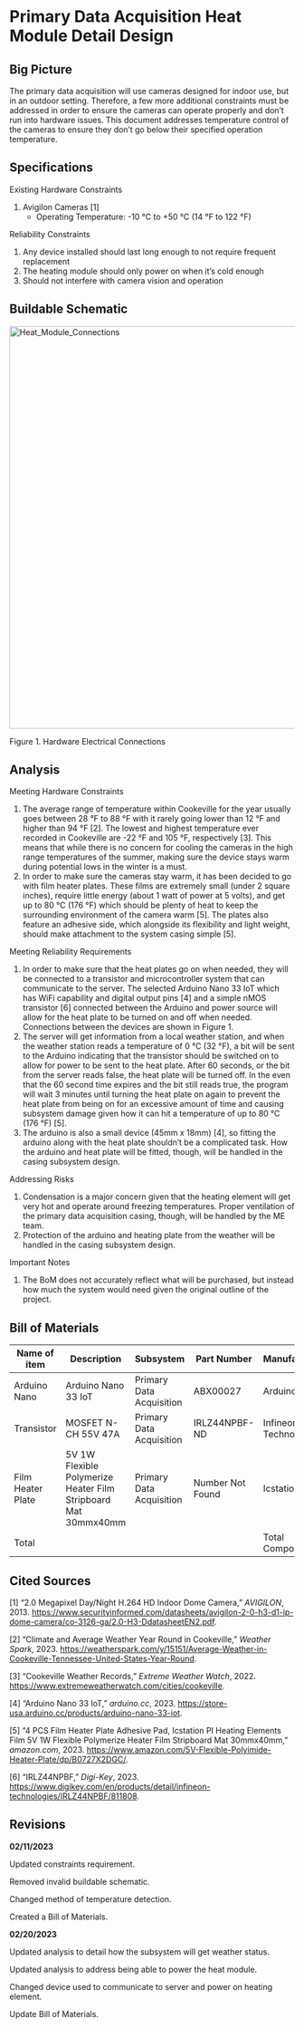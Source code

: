# Primary Data Acquisition Heat Module Detail Design

## Big Picture

The primary data acquisition will use cameras designed for indoor use, but in an outdoor setting. Therefore, a few more additional constraints must be addressed in order to ensure the cameras can operate properly and don’t run into hardware issues. This document addresses temperature control of the cameras to ensure they don’t go below their specified operation temperature.

## Specifications

Existing Hardware Constraints

1. Avigilon Cameras [1]
    * Operating Temperature: -10 °C to +50 °C (14 °F to 122 °F)

Reliability Constraints

1. Any device installed should last long enough to not require frequent replacement
2. The heating module should only power on when it’s cold enough
3. Should not interfere with camera vision and operation

## Buildable Schematic

<img width="711" alt="Heat_Module_Connections" src="https://user-images.githubusercontent.com/80428236/220764233-ebf7f7dd-a200-4a18-8d08-23d50f3e80be.png">

Figure 1. Hardware Electrical Connections

## Analysis

Meeting Hardware Constraints

1. The average range of temperature within Cookeville for the year usually goes between 28 °F to 88 °F with it rarely going lower than 12 °F and higher than 94 °F [2]. The lowest and highest temperature ever recorded in Cookeville are -22 °F and 105 °F, respectively [3]. This means that while there is no concern for cooling the cameras in the high range temperatures of the summer, making sure the device stays warm during potential lows in the winter is a must.
2. In order to make sure the cameras stay warm, it has been decided to go with film heater plates. These films are extremely small (under 2 square inches), require little energy (about 1 watt of power at 5 volts), and get up to 80 °C (176 °F) which should be plenty of heat to keep the surrounding environment of the camera warm [5]. The plates also feature an adhesive side, which alongside its flexibility and light weight, should make attachment to the system casing simple [5].

Meeting Reliability Requirements

1. In order to make sure that the heat plates go on when needed, they will be connected to a transistor and microcontroller system that can communicate to the server. The selected Arduino Nano 33 IoT which has WiFi capability and digital output pins [4] and a simple nMOS transistor [6] connected between the Arduino and power source will allow for the heat plate to be turned on and off when needed. Connections between the devices are shown in Figure 1.
2. The server will get information from a local weather station, and when the weather station reads a temperature of 0 °C (32 °F), a bit will be sent to the Arduino indicating that the transistor should be switched on to allow for power to be sent to the heat plate. After 60 seconds, or the bit from the server reads false, the heat plate will be turned off. In the even that the 60 second time expires and the bit still reads true, the program will wait 3 minutes until turning the heat plate on again to prevent the heat plate from being on for an excessive amount of time and causing subsystem damage given how it can hit a temperature of up to 80 °C (176 °F) [5].
3. The arduino is also a small device (45mm x 18mm) [4], so fitting the arduino along with the heat plate shouldn’t be a complicated task. How the arduino and heat plate will be fitted, though, will be handled in the casing subsystem design.

Addressing Risks

1. Condensation is a major concern given that the heating element will get very hot and operate around freezing temperatures. Proper ventilation of the primary data acquisition casing, though, will be handled by the ME team.
2. Protection of the arduino and heating plate from the weather will be handled in the casing subsystem design.

Important Notes

1. The BoM does not accurately reflect what will be purchased, but instead how much the system would need given the original outline of the project.

## Bill of Materials

| Name of item | Description | Subsystem | Part Number | Manufacturer | Quantity | Price | Total |
|--------------|-------------|-----------|-------------|--------------|----------|-------|-------|
|Arduino Nano| Arduino Nano 33 IoT | Primary Data Acquisition | ABX00027 | Arduino | 7 | $24.00 | $168.00 |
|Transistor| MOSFET N-CH 55V 47A | Primary Data Acquisition | IRLZ44NPBF-ND | Infineon Technologies | 7 | $1.52 | $10.64 |
|Film Heater Plate| 5V 1W Flexible Polymerize Heater Film Stripboard Mat 30mmx40mm | Primary Data Acquisition | Number Not Found | Icstation | 2 | $15.99 | $31.98 |
| Total | | | | Total Components | 16 | Total Cost | $210.62 |

## Cited Sources

[1] “2.0 Megapixel Day/Night H.264 HD Indoor Dome Camera,” _AVIGILON_, 2013.  https://www.securityinformed.com/datasheets/avigilon-2-0-h3-d1-ip-dome-camera/co-3126-ga/2.0-H3-DdatasheetEN2.pdf.

[2] “Climate and Average Weather Year Round in Cookeville,” _Weather Spark_, 2023. https://weatherspark.com/y/15151/Average-Weather-in-Cookeville-Tennessee-United-States-Year-Round.

[3] “Cookeville Weather Records,” _Extreme Weather Watch_, 2022. https://www.extremeweatherwatch.com/cities/cookeville.

[4] “Arduino Nano 33 IoT,” _arduino.cc_, 2023. https://store-usa.arduino.cc/products/arduino-nano-33-iot.

[5] “4 PCS Film Heater Plate Adhesive Pad, Icstation PI Heating Elements Film 5V 1W Flexible Polymerize Heater Film Stripboard Mat 30mmx40mm,” _amazon.com_, 2023. https://www.amazon.com/5V-Flexible-Polyimide-Heater-Plate/dp/B0727X2DGC/.

[6] “IRLZ44NPBF,” _Digi-Key_, 2023. https://www.digikey.com/en/products/detail/infineon-technologies/IRLZ44NPBF/811808.

## Revisions

**02/11/2023**

Updated constraints requirement.

Removed invalid buildable schematic.

Changed method of temperature detection.

Created a Bill of Materials.

**02/20/2023**

Updated analysis to detail how the subsystem will get weather status.

Updated analysis to address being able to power the heat module.

Changed device used to communicate to server and power on heating element.

Update Bill of Materials.
